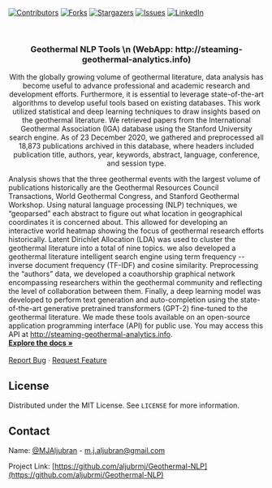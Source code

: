 <!-- PROJECT SHIELDS -->
<!--
*** I'm using markdown "reference style" links for readability.
*** Reference links are enclosed in brackets [ ] instead of parentheses ( ).
*** See the bottom of this document for the declaration of the reference variables
*** for contributors-url, forks-url, etc. This is an optional, concise syntax you may use.
*** https://www.markdownguide.org/basic-syntax/#reference-style-links
-->
[![Contributors][contributors-shield]][contributors-url]
[![Forks][forks-shield]][forks-url]
[![Stargazers][stars-shield]][stars-url]
[![Issues][issues-shield]][issues-url]
[![LinkedIn][linkedin-shield]][linkedin-url]



<!-- PROJECT LOGO -->
<br />
<p align="center">

  <h3 align="center">Geothermal NLP Tools \n (WebApp: http://steaming-geothermal-analytics.info)</h3>

  <p align="center">
With the globally growing volume of geothermal literature, data analysis has become useful to advance professional and academic research and development efforts. Furthermore, it is essential to leverage state-of-the-art algorithms to develop useful tools based on existing databases. This work utilized statistical and deep learning techniques to draw insights based on the geothermal literature. We retrieved papers from the International Geothermal Association (IGA) database using the Stanford University search engine. As of 23 December 2020, we gathered and preprocessed all 18,873 publications archived in this database, where headers included publication title, authors, year, keywords, abstract, language, conference, and session type.

Analysis shows that the three geothermal events with the largest volume of publications historically are the Geothermal Resources Council Transactions, World Geothermal Congress, and Stanford Geothermal Workshop. Using natural language processing (NLP) techniques, we “geoparsed” each abstract to figure out what location in geographical coordinates it is concerned about. This allowed for developing an interactive world heatmap showing the focus of geothermal research efforts historically. Latent Dirichlet Allocation (LDA) was used to cluster the geothermal literature into a total of nine topics. we also developed a geothermal literature intelligent search engine using term frequency -- inverse document frequency (TF-IDF) and cosine similarity. Preprocessing the “authors” data, we developed a coauthorship graphical network encompassing researchers within the geothermal community and reflecting the level of collaboration between them. Finally, a deep learning model was developed to perform text generation and auto-completion using the state-of-the-art generative pretrained transformers (GPT-2) fine-tuned to the geothermal literature. We made these tools available on an open-source application programming interface (API) for public use. You may access this API at http://steaming-geothermal-analytics.info.
    <br />
    <a href="https://github.com/aljubrmj/Geothermal-NLP"><strong>Explore the docs »</strong></a>
    <br />
    <br />
    <a href="https://github.com/aljubrmj/Geothermal-NLP/issues">Report Bug</a>
    ·
    <a href="https://github.com/aljubrmj/Geothermal-NLP/issues">Request Feature</a>
  </p>
</p>


<!-- LICENSE -->
## License

Distributed under the MIT License. See `LICENSE` for more information.



<!-- CONTACT -->
## Contact

Name: [@MJAljubran](https://twitter.com/twitter_handle) - m.j.aljubran@gmail.com

Project Link: [https://github.com/aljubrmj/Geothermal-NLP](https://github.com/aljubrmj/Geothermal-NLP)






<!-- MARKDOWN LINKS & IMAGES -->
<!-- https://www.markdownguide.org/basic-syntax/#reference-style-links -->
[contributors-shield]: https://img.shields.io/github/contributors/aljubrmj/Geothermal-NLP.svg?style=for-the-badge
[contributors-url]: https://github.com/aljubrmj/Geothermal-NLP/graphs/contributors
[forks-shield]: https://img.shields.io/github/forks/aljubrmj/Geothermal-NLP.svg?style=for-the-badge
[forks-url]: https://github.com/aljubrmj/Geothermal-NLP/network/members
[stars-shield]: https://img.shields.io/github/stars/aljubrmj/Geothermal-NLP.svg?style=for-the-badge
[stars-url]: https://github.com/aljubrmj/Geothermal-NLP/stargazers
[issues-shield]: https://img.shields.io/github/issues/aljubrmj/Geothermal-NLP.svg?style=for-the-badge
[issues-url]: https://github.com/aljubrmj/Geothermal-NLP/issues
[license-shield]: https://img.shields.io/github/license/aljubrmj/Geothermal-NLP.svg?style=for-the-badge
[license-url]: https://github.com/aljubrmj/Geothermal-NLP/blob/master/LICENSE.txt
[linkedin-shield]: https://img.shields.io/badge/-LinkedIn-black.svg?style=for-the-badge&logo=linkedin&colorB=555
[linkedin-url]: https://www.linkedin.com/in/mohammad-jabs/
[product-screenshot]: images/screenshot.png

